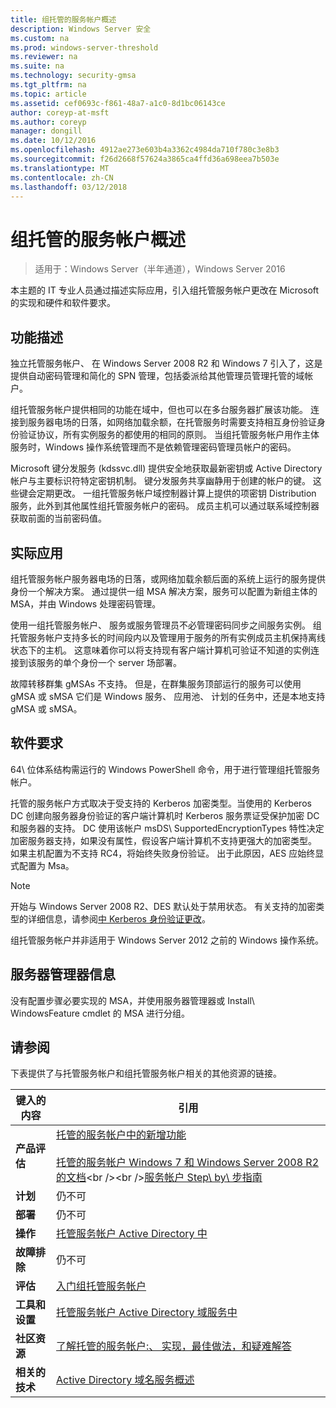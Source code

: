 ```yaml
---
title: 组托管的服务帐户概述
description: Windows Server 安全
ms.custom: na
ms.prod: windows-server-threshold
ms.reviewer: na
ms.suite: na
ms.technology: security-gmsa
ms.tgt_pltfrm: na
ms.topic: article
ms.assetid: cef0693c-f861-48a7-a1c0-8d1bc06143ce
author: coreyp-at-msft
ms.author: coreyp
manager: dongill
ms.date: 10/12/2016
ms.openlocfilehash: 4912ae273e603b4a3362c4984da710f780c3e8b3
ms.sourcegitcommit: f26d2668f57624a3865ca4ffd36a698eea7b503e
ms.translationtype: MT
ms.contentlocale: zh-CN
ms.lasthandoff: 03/12/2018
---
```

# <a name="group-managed-service-accounts-overview"></a>组托管的服务帐户概述

>适用于：Windows Server（半年通道），Windows Server 2016

本主题的 IT 专业人员通过描述实际应用，引入组托管服务帐户更改在 Microsoft 的实现和硬件和软件要求。


## <a name="BKMK_OVER"></a>功能描述
独立托管服务帐户、 在 Windows Server 2008 R2 和 Windows 7 引入了，这是提供自动密码管理和简化的 SPN 管理，包括委派给其他管理员管理托管的域帐户。

组托管服务帐户提供相同的功能在域中，但也可以在多台服务器扩展该功能。 连接到服务器电场的日落，如网络加载余额，在托管服务时需要支持相互身份验证身份验证协议，所有实例服务的都使用的相同的原则。 当组托管服务帐户用作主体服务时，Windows 操作系统管理而不是依赖管理密码管理员帐户的密码。

Microsoft 键分发服务 \(kdssvc.dll\) 提供安全地获取最新密钥或 Active Directory 帐户与主要标识符特定密钥机制。 键分发服务共享幽静用于创建的帐户的键。 这些键会定期更改。 一组托管服务帐户域控制器计算上提供的项密钥 Distribution 服务，此外到其他属性组托管服务帐户的密码。  成员主机可以通过联系域控制器获取前面的当前密码值。

## <a name="BKMK_APP"></a>实际应用
组托管服务帐户服务器电场的日落，或网络加载余额后面的系统上运行的服务提供身份一个解决方案。 通过提供一组 MSA 解决方案，服务可以配置为新组主体的 MSA，并由 Windows 处理密码管理。

使用一组托管服务帐户、 服务或服务管理员不必管理密码同步之间服务实例。 组托管服务帐户支持多长的时间段内以及管理用于服务的所有实例成员主机保持离线状态下的主机。 这意味着你可以将支持现有客户端计算机可验证不知道的实例连接到该服务的单个身份一个 server 场部署。

故障转移群集 gMSAs 不支持。 但是，在群集服务顶部运行的服务可以使用 gMSA 或 sMSA 它们是 Windows 服务、 应用池、 计划的任务中，还是本地支持 gMSA 或 sMSA。

## <a name="BKMK_SOFT"></a>软件要求

64\ 位体系结构需运行的 Windows PowerShell 命令，用于进行管理组托管服务帐户。

托管的服务帐户方式取决于受支持的 Kerberos 加密类型。当使用的 Kerberos DC 创建向服务器身份验证的客户端计算机时 Kerberos 服务票证受保护加密 DC 和服务器的支持。 DC 使用该帐户 msDS\ SupportedEncryptionTypes 特性决定加密服务器支持，如果没有属性，假设客户端计算机不支持更强大的加密类型。 如果主机配置为不支持 RC4，将始终失败身份验证。 出于此原因，AES 应始终显式配置为 Msa。

> [!NOTE]
> 开始与 Windows Server 2008 R2、DES 默认处于禁用状态。 有关支持的加密类型的详细信息，请参阅[中 Kerberos 身份验证更改](https://technet.microsoft.com/library/dd560670(WS.10).aspx)。

组托管服务帐户并非适用于 Windows Server 2012 之前的 Windows 操作系统。

## <a name="server-manager-information"></a>服务器管理器信息
没有配置步骤必要实现的 MSA，并使用服务器管理器或 Install\ WindowsFeature cmdlet 的 MSA 进行分组。

## <a name="BKMK_LINKS"></a>请参阅
下表提供了与托管服务帐户和组托管服务帐户相关的其他资源的链接。

|键入的内容|引用|
|--------|-------|
|**产品评估**|[托管的服务帐户中的新增功能](what-s-new-for-managed-service-accounts.md)<br /><br />[托管的服务帐户 Windows 7 和 Windows Server 2008 R2 的文档](https://technet.microsoft.com/library/ff641731(v=ws.10).aspx)<br /><br />[服务帐户 Step\ by\ 步指南](https://technet.microsoft.com/library/dd548356(v=ws.10).aspx)|
|**计划**|仍不可|
|**部署**|仍不可|
|**操作**|[托管服务帐户 Active Directory 中](https://technet.microsoft.com/library/dd378925(v=ws.10).aspx)|
|**故障排除**|仍不可|
|**评估**|[入门组托管服务帐户](getting-started-with-group-managed-service-accounts.md)|
|**工具和设置**|[托管服务帐户 Active Directory 域服务中](https://technet.microsoft.com/library/dd378925(v=WS.10).aspx)|
|**社区资源**|[了解托管的服务帐户:、 实现，最佳做法，和疑难解答](http://blogs.technet.com/b/askds/archive/2009/09/10/managed-service-accounts-understanding-implementing-best-practices-and-troubleshooting.aspx)|
|**相关的技术**|[Active Directory 域名服务概述](active-directory-domain-services-overview.md)|


